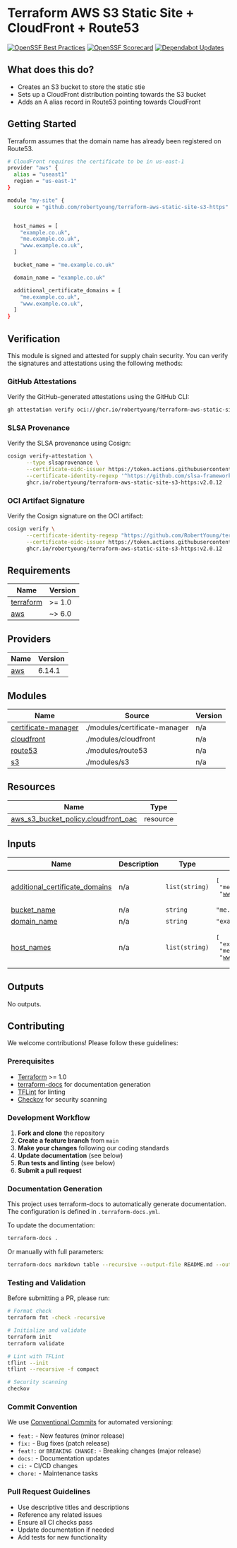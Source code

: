 # Terraform AWS S3 Static Site + CloudFront + Route53

[![OpenSSF Best Practices](https://www.bestpractices.dev/projects/11246/badge)](https://www.bestpractices.dev/projects/11246)
[![OpenSSF Scorecard](https://api.securityscorecards.dev/projects/github.com/RobertYoung/terraform-aws-static-site-s3-https/badge)](https://securityscorecards.dev/viewer/?uri=github.com/RobertYoung/terraform-aws-static-site-s3-https)
[![Dependabot Updates](https://github.com/RobertYoung/terraform-aws-static-site-s3-https/actions/workflows/dependabot/dependabot-updates/badge.svg)](https://github.com/RobertYoung/terraform-aws-static-site-s3-https/actions/workflows/dependabot/dependabot-updates)

## What does this do?

- Creates an S3 bucket to store the static stie
- Sets up a CloudFront distribution pointing towards the S3 bucket
- Adds an A alias record in Route53 pointing towards CloudFront

## Getting Started

Terraform assumes that the domain name has already been registered on Route53.

```sh
# CloudFront requires the certificate to be in us-east-1
provider "aws" {
  alias = "useast1"
  region = "us-east-1"
}

module "my-site" {
  source = "github.com/robertyoung/terraform-aws-static-site-s3-https"


  host_names = [
    "example.co.uk",
    "me.example.co.uk",
    "www.example.co.uk",
  ]

  bucket_name = "me.example.co.uk"

  domain_name = "example.co.uk"

  additional_certificate_domains = [
    "me.example.co.uk",
    "www.example.co.uk",
  ]
}
```

## Verification

This module is signed and attested for supply chain security. You can verify the signatures and attestations using the following methods:

### GitHub Attestations

Verify the GitHub-generated attestations using the GitHub CLI:

```bash
gh attestation verify oci://ghcr.io/robertyoung/terraform-aws-static-site-s3-https:v2.0.12 --repo robertyoung/terraform-aws-static-site-s3-https
```

### SLSA Provenance

Verify the SLSA provenance using Cosign:

```bash
cosign verify-attestation \
      --type slsaprovenance \
      --certificate-oidc-issuer https://token.actions.githubusercontent.com \
      --certificate-identity-regexp '^https://github.com/slsa-framework/slsa-github-generator/.github/workflows/generator_container_slsa3.yml@refs/tags/v[0-9]+.[0-9]+.[0-9]+$' \
      ghcr.io/robertyoung/terraform-aws-static-site-s3-https:v2.0.12
```

### OCI Artifact Signature

Verify the Cosign signature on the OCI artifact:

```bash
cosign verify \
      --certificate-identity-regexp "https://github.com/RobertYoung/terraform-aws-static-site-s3-https/*" \
      --certificate-oidc-issuer https://token.actions.githubusercontent.com \
      ghcr.io/robertyoung/terraform-aws-static-site-s3-https:v2.0.12
```

<!-- BEGIN_TF_DOCS -->

## Requirements

| Name                                                                     | Version |
| ------------------------------------------------------------------------ | ------- |
| <a name="requirement_terraform"></a> [terraform](#requirement_terraform) | >= 1.0  |
| <a name="requirement_aws"></a> [aws](#requirement_aws)                   | ~> 6.0  |

## Providers

| Name                                             | Version |
| ------------------------------------------------ | ------- |
| <a name="provider_aws"></a> [aws](#provider_aws) | 6.14.1  |

## Modules

| Name                                                                                         | Source                        | Version |
| -------------------------------------------------------------------------------------------- | ----------------------------- | ------- |
| <a name="module_certificate-manager"></a> [certificate-manager](#module_certificate-manager) | ./modules/certificate-manager | n/a     |
| <a name="module_cloudfront"></a> [cloudfront](#module_cloudfront)                            | ./modules/cloudfront          | n/a     |
| <a name="module_route53"></a> [route53](#module_route53)                                     | ./modules/route53             | n/a     |
| <a name="module_s3"></a> [s3](#module_s3)                                                    | ./modules/s3                  | n/a     |

## Resources

| Name                                                                                                                                | Type     |
| ----------------------------------------------------------------------------------------------------------------------------------- | -------- |
| [aws_s3_bucket_policy.cloudfront_oac](https://registry.terraform.io/providers/hashicorp/aws/latest/docs/resources/s3_bucket_policy) | resource |

## Inputs

| Name                                                                                                                        | Description | Type           | Default                                                                              | Required |
| --------------------------------------------------------------------------------------------------------------------------- | ----------- | -------------- | ------------------------------------------------------------------------------------ | :------: |
| <a name="input_additional_certificate_domains"></a> [additional_certificate_domains](#input_additional_certificate_domains) | n/a         | `list(string)` | <pre>[<br/> "me.example.com",<br/> "www.example.com"<br/>]</pre>                     |    no    |
| <a name="input_bucket_name"></a> [bucket_name](#input_bucket_name)                                                          | n/a         | `string`       | `"me.example.com"`                                                                   |    no    |
| <a name="input_domain_name"></a> [domain_name](#input_domain_name)                                                          | n/a         | `string`       | `"example.com"`                                                                      |    no    |
| <a name="input_host_names"></a> [host_names](#input_host_names)                                                             | n/a         | `list(string)` | <pre>[<br/> "example.com",<br/> "me.example.com",<br/> "www.example.com"<br/>]</pre> |    no    |

## Outputs

No outputs.

<!-- END_TF_DOCS -->

## Contributing

We welcome contributions! Please follow these guidelines:

### Prerequisites

- [Terraform](https://www.terraform.io/downloads.html) >= 1.0
- [terraform-docs](https://terraform-docs.io/user-guide/installation/) for documentation generation
- [TFLint](https://github.com/terraform-linters/tflint) for linting
- [Checkov](https://www.checkov.io/2.Basics/Installing%20Checkov.html) for security scanning

### Development Workflow

1. **Fork and clone** the repository
2. **Create a feature branch** from `main`
3. **Make your changes** following our coding standards
4. **Update documentation** (see below)
5. **Run tests and linting** (see below)
6. **Submit a pull request**

### Documentation Generation

This project uses terraform-docs to automatically generate documentation. The configuration is defined in `.terraform-docs.yml`.

To update the documentation:

```bash
terraform-docs .
```

Or manually with full parameters:

```bash
terraform-docs markdown table --recursive --output-file README.md --output-mode inject .
```

### Testing and Validation

Before submitting a PR, please run:

```bash
# Format check
terraform fmt -check -recursive

# Initialize and validate
terraform init
terraform validate

# Lint with TFLint
tflint --init
tflint --recursive -f compact

# Security scanning
checkov
```

### Commit Convention

We use [Conventional Commits](https://www.conventionalcommits.org/) for automated versioning:

- `feat:` - New features (minor release)
- `fix:` - Bug fixes (patch release)
- `feat!:` or `BREAKING CHANGE:` - Breaking changes (major release)
- `docs:` - Documentation updates
- `ci:` - CI/CD changes
- `chore:` - Maintenance tasks

### Pull Request Guidelines

- Use descriptive titles and descriptions
- Reference any related issues
- Ensure all CI checks pass
- Update documentation if needed
- Add tests for new functionality
